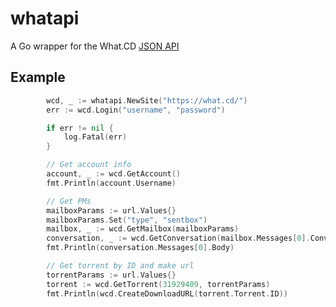 whatapi
=======

A Go wrapper for the What.CD [JSON API](https://github.com/WhatCD/Gazelle/wiki/JSON-API-Documentation)

Example
-------
```Go
        wcd, _ := whatapi.NewSite("https://what.cd/")
        err := wcd.Login("username", "password")

        if err != nil {
            log.Fatal(err)
        }

        // Get account info
        account, _ := wcd.GetAccount()
        fmt.Println(account.Username)

        // Get PMs
        mailboxParams := url.Values{}
        mailboxParams.Set("type", "sentbox")
        mailbox, _ := wcd.GetMailbox(mailboxParams)
        conversation, _ := wcd.GetConversation(mailbox.Messages[0].ConvID)
        fmt.Println(conversation.Messages[0].Body)

        // Get torrent by ID and make url
        torrentParams := url.Values{}
        torrent := wcd.GetTorrent(31929409, torrentParams)
        fmt.Println(wcd.CreateDownloadURL(torrent.Torrent.ID))

```
